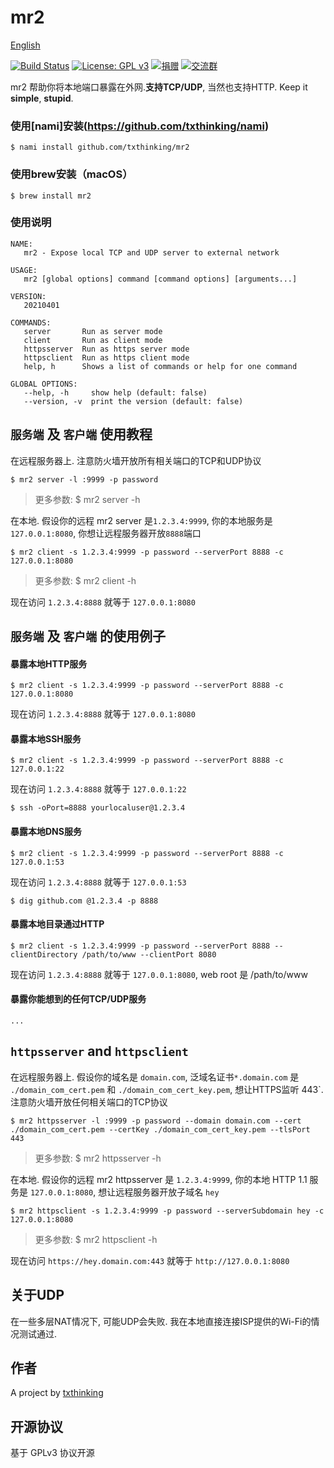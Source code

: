# mr2

[English](README.md)

[![Build Status](https://travis-ci.org/txthinking/mr2.svg?branch=master)](https://travis-ci.org/txthinking/mr2) [![License: GPL v3](https://img.shields.io/badge/License-GPL%20v3-blue.svg)](http://www.gnu.org/licenses/gpl-3.0)
[![捐赠](https://img.shields.io/badge/%E6%94%AF%E6%8C%81-%E6%8D%90%E8%B5%A0-ff69b4.svg)](https://www.txthinking.com/opensource-support.html)
[![交流群](https://img.shields.io/badge/%E7%94%B3%E8%AF%B7%E5%8A%A0%E5%85%A5-%E4%BA%A4%E6%B5%81%E7%BE%A4-ff69b4.svg)](https://docs.google.com/forms/d/e/1FAIpQLSdzMwPtDue3QoezXSKfhW88BXp57wkbDXnLaqokJqLeSWP9vQ/viewform)

mr2 帮助你将本地端口暴露在外网.**支持TCP/UDP**, 当然也支持HTTP. Keep it **simple**, **stupid**.

### 使用[nami]安装(https://github.com/txthinking/nami)

```
$ nami install github.com/txthinking/mr2
```

### 使用brew安装（macOS）

```
$ brew install mr2
```

### 使用说明

```
NAME:
   mr2 - Expose local TCP and UDP server to external network

USAGE:
   mr2 [global options] command [command options] [arguments...]

VERSION:
   20210401

COMMANDS:
   server       Run as server mode
   client       Run as client mode
   httpsserver  Run as https server mode
   httpsclient  Run as https client mode
   help, h      Shows a list of commands or help for one command

GLOBAL OPTIONS:
   --help, -h     show help (default: false)
   --version, -v  print the version (default: false)
```

## `服务端` 及 `客户端` 使用教程

在远程服务器上. 注意防火墙开放所有相关端口的TCP和UDP协议

```
$ mr2 server -l :9999 -p password
```

> 更多参数: $ mr2 server -h

在本地. 假设你的远程 mr2 server 是`1.2.3.4:9999`, 你的本地服务是`127.0.0.1:8080`, 你想让远程服务器开放`8888`端口

```
$ mr2 client -s 1.2.3.4:9999 -p password --serverPort 8888 -c 127.0.0.1:8080
```

> 更多参数: $ mr2 client -h<br/>

现在访问 `1.2.3.4:8888` 就等于 `127.0.0.1:8080`

## `服务端` 及 `客户端` 的使用例子

#### 暴露本地HTTP服务

```
$ mr2 client -s 1.2.3.4:9999 -p password --serverPort 8888 -c 127.0.0.1:8080
```

现在访问 `1.2.3.4:8888` 就等于 `127.0.0.1:8080`

#### 暴露本地SSH服务

```
$ mr2 client -s 1.2.3.4:9999 -p password --serverPort 8888 -c 127.0.0.1:22
```

现在访问 `1.2.3.4:8888` 就等于 `127.0.0.1:22`

```
$ ssh -oPort=8888 yourlocaluser@1.2.3.4
```

#### 暴露本地DNS服务

```
$ mr2 client -s 1.2.3.4:9999 -p password --serverPort 8888 -c 127.0.0.1:53
```

现在访问 `1.2.3.4:8888` 就等于 `127.0.0.1:53`

```
$ dig github.com @1.2.3.4 -p 8888
```

#### 暴露本地目录通过HTTP

```
$ mr2 client -s 1.2.3.4:9999 -p password --serverPort 8888 --clientDirectory /path/to/www --clientPort 8080
```

现在访问 `1.2.3.4:8888` 就等于 `127.0.0.1:8080`, web root 是 /path/to/www

#### 暴露你能想到的任何TCP/UDP服务

```
...
```

## `httpsserver` and `httpsclient`

在远程服务器上. 假设你的域名是 `domain.com`, 泛域名证书`*.domain.com` 是 `./domain_com_cert.pem` 和 `./domain_com_cert_key.pem`, 想让HTTPS监听 443`. 注意防火墙开放任何相关端口的TCP协议

```
$ mr2 httpsserver -l :9999 -p password --domain domain.com --cert ./domain_com_cert.pem --certKey ./domain_com_cert_key.pem --tlsPort 443
```

> 更多参数: $ mr2 httpsserver -h

在本地. 假设你的远程 mr2 httpsserver 是 `1.2.3.4:9999`, 你的本地 HTTP 1.1 服务是 `127.0.0.1:8080`, 想让远程服务器开放子域名 `hey`

```
$ mr2 httpsclient -s 1.2.3.4:9999 -p password --serverSubdomain hey -c 127.0.0.1:8080
```

> 更多参数: $ mr2 httpsclient -h

现在访问 `https://hey.domain.com:443` 就等于 `http://127.0.0.1:8080`

## 关于UDP

在一些多层NAT情况下, 可能UDP会失败. 我在本地直接连接ISP提供的Wi-Fi的情况测试通过.

## 作者

A project by [txthinking](https://www.txthinking.com)

## 开源协议

基于 GPLv3 协议开源
